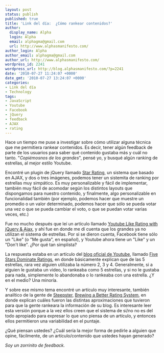 ```yaml
---
layout: post
status: publish
published: true
title: 'Link del día:  ¿Cómo rankear contenidos?'
author:
  display_name: Alpha
  login: Alpha
  email: alphagma@gmail.com
  url: http://www.alphasmanifesto.com/
author_login: Alpha
author_email: alphagma@gmail.com
author_url: http://www.alphasmanifesto.com/
wordpress_id: 2241
wordpress_url: http://blog.alphasmanifesto.com/?p=2241
date: '2010-07-27 11:24:07 +0000'
date_gmt: '2010-07-27 13:24:07 +0000'
categories:
- Link del día
- Technology
tags:
- JavaScript
- Youtube
- Facebook
- jQuery
- feedback
- AJAX
- rating
---
```


Hace un tiempo me puse a investigar sobre cómo utilizar alguna técnica que me permitiera rankear contenidos. Es decir, tener algún feedback de parte de los usuarios para saber qué contenido gustaba más y cuál no tanto. "_Copiémosnos de los grandes_", pensé yo, y busqué algún ranking de estrellas, al mejor estilo Youtube.

Encontré un plugin de jQuery llamado [Star Rating](http://www.fyneworks.com/jquery/star-rating/), un sistema que basado en AJAX, y dos o tres imágenes, podemos tener un sistemita de ranking por estrellas muy simpático. Es muy personalizable y fácil de implementar, también muy fácil de acomodar según los distintos layouts que dispongamos para nuestro contenido, y finalmente, algo personalizable en funcionalidad también (por ejemplo, podemos hacer que muestre un promedio o un valor determinado, podemos hacer que sólo se pueda votar una vez o que se pueda cambiar el voto, o que se puedan votar varias veces, etc.)

Fue no mucho después que leí un artículo llamado [Youtube Like Rating with jQuery &amp; Ajax](http://www.9lessons.info/2010/07/youtube-like-rating-jquery-and-ajax.html), y ahí fue en donde me dí cuenta que los grandes ya no utilizan el sistema de estrellas. Por si se dieron cuenta, Facebook tiene sólo un "Like" (o "Me gusta", en español), y Youtube ahora tiene un "Like" y un "Don't like".  ¿Por qué tan simplista?

La respuesta estaba en un artículo del [blog oficial de Youtube](http://youtube-global.blogspot.com/), llamado [Five Stars Dominate Ratings](http://youtube-global.blogspot.com/2009/09/five-stars-dominate-ratings.html), en donde básicamente explican que de las 5 estrellas, rara vez alguien utilizaba la número 2, 3 y 4. Generalmente, si a alguien le gustaba un video, lo rankeaba como 5 estrellas, y si no le gustaba para nada, simplemente lo abandonaba o lo rankeaba con una estrella.  ¿Y en el medio? Una minoría.

Y sobre ese mismo tema encontré un artículo muy interesante, también analítico de la gente de [Steepster](http://www.steepster.com/), [Brewing a Better Rating System](http://blog.steepster.com/post/226679106/better-rating-system), en donde explican cuáles fueron las distintas aproximaciones que tuvieron para que la gente rankeara la información de su blog. Es interesante leer esta versión porque a la vez ellos creen que el sistema de sí/no no es del todo apropiado para expresar lo que uno piensa de un artículo, y entonces ellos permitieron una variabilidad en el puntaje.

 ¿Qué piensan ustedes?  ¿Cuál sería la mejor forma de pedirle a alguien que opine, fácilmente, de un artículo/contenido que ustedes hayan generado?

_Soy un zorrinito de feedback._

